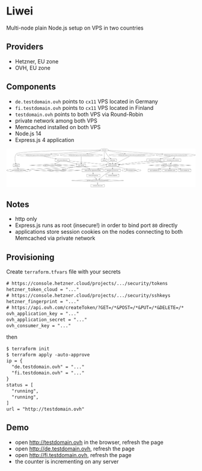 # Liwei
Multi-node plain Node.js setup on VPS in two countries

## Providers
- Hetzner, EU zone
- OVH, EU zone

## Components
- `de.testdomain.ovh` points to `cx11` VPS located in Germany
- `fi.testdomain.ovh` points to `cx11` VPS located in Finland
- `testdomain.ovh` points to both VPS via Round-Robin
- private network among both VPS
- Memcached installed on both VPS
- Node.js 14
- Express.js 4 application

<img src="graph.svg" alt="graph"/>

## Notes
- http only
- Express.js runs as root (insecure!) in order to bind port `80` directly
- applications store session cookies on the nodes connecting to both Memcached via private network

## Provisioning
Create `terraform.tfvars` file with your secrets
```
# https://console.hetzner.cloud/projects/.../security/tokens
hetzner_token_cloud = "..."
# https://console.hetzner.cloud/projects/.../security/sshkeys
hetzner_fingerprint = "..."
# https://api.ovh.com/createToken/?GET=/*&POST=/*&PUT=/*&DELETE=/*
ovh_application_key = "..."
ovh_application_secret = "..."
ovh_consumer_key = "..."
```
then
```
$ terraform init
$ terraform apply -auto-approve
ip = {
  "de.testdomain.ovh" = "..."
  "fi.testdomain.ovh" = "..."
}
status = [
  "running",
  "running",
]
url = "http://testdomain.ovh"
```

## Demo
- open http://testdomain.ovh in the browser, refresh the page
- open http://de.testdomain.ovh, refresh the page
- open http://fi.testdomain.ovh, refresh the page
- the counter is incrementing on any server
